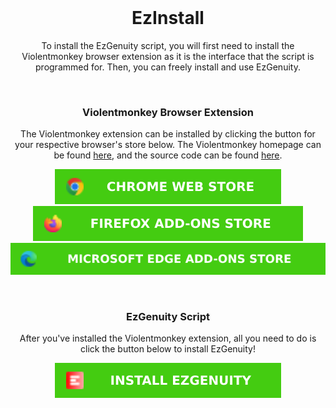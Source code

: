 <br/>
<p align="center">
  <h1 align="center">EzInstall</h1>
  <p align="center">
  To install the EzGenuity script, you will first need to install the Violentmonkey browser extension as it is the interface that the script is programmed for. Then, you can freely install and use EzGenuity.
  </p>
</p>
<br/>
<p align="center">
  <h3 align="center">Violentmonkey Browser Extension</h3>
</p>
<p align="center">
  The Violentmonkey extension can be installed by clicking the button for your respective browser's store below. The Violentmonkey homepage can be found <a href="https://violentmonkey.github.io/">here</a>, and the source code can be found <a href="https://github.com/violentmonkey/violentmonkey">here</a>.
</p>
<div align="center">

  <a href="https://chrome.google.com/webstore/detail/violentmonkey/jinjaccalgkegednnccohejagnlnfdag">![Violentmonkey Chrome Web Store](https://raw.githubusercontent.com/meteor4716/EzGenuity/main/assets/vm-cws-v1.svg)</a> <a href="https://addons.mozilla.org/firefox/addon/violentmonkey">![Violentmonkey Firefox Add-ons Store](https://raw.githubusercontent.com/meteor4716/EzGenuity/main/assets/vm-fas-v1.svg)</a> <a href="https://microsoftedge.microsoft.com/addons/detail/eeagobfjdenkkddmbclomhiblgggliao">![Violentmonkey Microsoft Edge Add-ons Store](https://raw.githubusercontent.com/meteor4716/EzGenuity/main/assets/vm-meas-v1.svg)</a>

</div>
<br/>
<p align="center">
  <h3 align="center">EzGenuity Script</h3>
</p>
<p align="center">
  After you've installed the Violentmonkey extension, all you need to do is click the button below to install EzGenuity!
<div align="center">

  <a href="">![EzGenuity](https://raw.githubusercontent.com/meteor4716/EzGenuity/main/assets/install-ezgenuity-v1.svg)</a>

</div>

